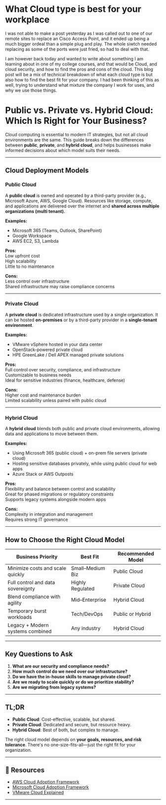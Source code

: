 # What Cloud type is best for your workplace

I was not able to make a post yesterday as I was called out to one of our remote sites to replace an Cisco Access Point, and it ended up being a much bigger ordeal than a simple plug and play. The whole siwtch needed replacing as some of the ports were just fried, so had to deal with that.

I am however back today and wanted to write about something I am learning about in one of my college courses, and that would be Cloud, and cloud security, and how to find the pros and cons of the cloud. This blog post will be a mix of technical breakdown of what each cloud type is but also how to find the best fit for your company. I had been thinking of this as well, trying to understand what mixture the company I work for uses, and why we use those things.

# Public vs. Private vs. Hybrid Cloud: Which Is Right for Your Business?

Cloud computing is essential to modern IT strategies, but not all cloud environments are the same. This guide breaks down the differences between **public**, **private**, and **hybrid cloud**, and helps businesses make informed decisions about which model suits their needs.

---

## Cloud Deployment Models

### Public Cloud

A **public cloud** is owned and operated by a third-party provider (e.g., Microsoft Azure, AWS, Google Cloud). Resources like storage, compute, and applications are delivered over the internet and **shared across multiple organizations (multi tenant).**

**Examples:**  
- Microsoft 365 (Teams, Outlook, SharePoint)  
- Google Workspace  
- AWS EC2, S3, Lambda  

**Pros:**  
Low upfront cost  
High scalability  
Little to no maintenance  

**Cons:**  
Less control over infrastructure  
Shared infrastructure may raise compliance concerns  

---

### Private Cloud

A **private cloud** is dedicated infrastructure used by a single organization. It can be hosted **on-premises** or by a third-party provider in a **single-tenant environment**.

**Examples:**  
- VMware vSphere hosted in your data center  
- OpenStack-powered private cloud  
- HPE GreenLake / Dell APEX managed private solutions  

**Pros:**  
Full control over security, compliance, and infrastructure  
Customizable to business needs  
Ideal for sensitive industries (finance, healthcare, defense)

**Cons:**  
Higher cost and maintenance burden  
Limited scalability unless paired with public cloud  

---

### Hybrid Cloud

A **hybrid cloud** blends both public and private cloud environments, allowing data and applications to move between them.

**Examples:**  
- Using Microsoft 365 (public cloud) + on-prem file servers (private cloud)  
- Hosting sensitive databases privately, while using public cloud for web apps  
- Azure Stack or AWS Outposts  

**Pros:**  
Flexibility and balance between control and scalability  
Great for phased migrations or regulatory constraints  
Supports legacy systems alongside modern apps  

**Cons:**  
Complexity in integration and management  
Requires strong IT governance  

---

## How to Choose the Right Cloud Model

| Business Priority                  | Best Fit        | Recommended Model      |
|-----------------------------------|------------------|------------------------|
| Minimize costs and scale quickly  | Small–Medium Biz |  Public Cloud         |
| Full control and data sovereignty | Highly Regulated |  Private Cloud        |
| Blend compliance with agility     | Mid–Enterprise   |  Hybrid Cloud         |
| Temporary burst workloads         | Tech/DevOps      |  Public or Hybrid     |
| Legacy + Modern systems combined  | Any industry     |  Hybrid Cloud         |

---

##  Key Questions to Ask

1. **What are our security and compliance needs?**
2. **How much control do we need over our infrastructure?**
3. **Do we have the in-house skills to manage private cloud?**
4. **Are we ready to scale quickly or do we prioritize stability?**
5. **Are we migrating from legacy systems?**

---

##  TL;DR

- **Public Cloud**: Cost-effective, scalable, but shared.
- **Private Cloud**: Dedicated and secure, but resource heavy.
- **Hybrid Cloud**: Best of both, but complex to manage.

 The right cloud model depends on **your goals, resources, and risk tolerance**. There's no one-size-fits-all—just the right fit for your organization.

---

## 🔗 Resources

- [AWS Cloud Adoption Framework](https://aws.amazon.com/professional-services/CAF/)
- [Microsoft Cloud Adoption Framework](https://learn.microsoft.com/en-us/azure/cloud-adoption-framework/)
- [VMware Cloud Explained](https://www.vmware.com/cloud.html)

---
